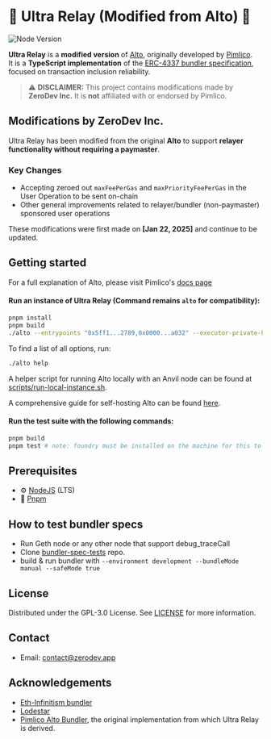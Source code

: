 # 🚀 Ultra Relay (Modified from Alto) 🚀

![Node Version](https://img.shields.io/badge/node-20.x-green)

**Ultra Relay** is a **modified version** of [Alto](https://github.com/Pimlico/alto), originally developed by [Pimlico](https://pimlico.io).  
It is a **TypeScript implementation** of the [ERC-4337 bundler specification](https://eips.ethereum.org/EIPS/eip-4337), focused on transaction inclusion reliability.

> ⚠️ **DISCLAIMER:** This project contains modifications made by **ZeroDev Inc.** It is **not** affiliated with or endorsed by Pimlico.

## Modifications by ZeroDev Inc.

Ultra Relay has been modified from the original **Alto** to support **relayer functionality without requiring a paymaster**.

### **Key Changes**
- Accepting zeroed out `maxFeePerGas` and `maxPriorityFeePerGas` in the User Operation to be sent on-chain
- Other general improvements related to relayer/bundler (non-paymaster) sponsored user operations

These modifications were first made on **[Jan 22, 2025]** and continue to be updated.

## Getting started

For a full explanation of Alto, please visit Pimlico's [docs page](https://docs.pimlico.io/infra/bundler)

#### Run an instance of Ultra Relay (Command remains `alto` for compatibility):

```bash
pnpm install
pnpm build
./alto --entrypoints "0x5ff1...2789,0x0000...a032" --executor-private-keys "..." --utility-private-key "..." --min-balance "0" --rpc-url "http://localhost:8545" --network-name "local"
```
To find a list of all options, run:
```bash
./alto help
```

A helper script for running Alto locally with an Anvil node can be found at [scripts/run-local-instance.sh](scripts/README.md).

A comprehensive guide for self-hosting Alto can be found [here](https://docs.pimlico.io/infra/bundler/self-host).

#### Run the test suite with the following commands:
```bash
pnpm build
pnpm test # note: foundry must be installed on the machine for this to work
```

## Prerequisites

- :gear: [NodeJS](https://nodejs.org/) (LTS)
- :toolbox: [Pnpm](https://pnpm.io/)

## How to test bundler specs

- Run Geth node or any other node that support debug_traceCall
- Clone [bundler-spec-tests](https://github.com/eth-infinitism/bundler-spec-tests) repo.
- build & run bundler with `--environment development --bundleMode manual --safeMode true`


## License

Distributed under the GPL-3.0 License. See [LICENSE](./LICENSE) for more information.

## Contact

- Email: contact@zerodev.app

## Acknowledgements

- [Eth-Infinitism bundler](https://github.com/eth-infinitism/bundler)
- [Lodestar](https://github.com/ChainSafe/lodestar)
- [Pimlico Alto Bundler](https://github.com/Pimlico/alto), the original implementation from which Ultra Relay is derived.
